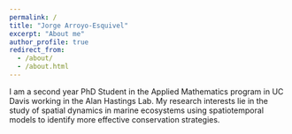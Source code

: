 ```yaml
---
permalink: /
title: "Jorge Arroyo-Esquivel"
excerpt: "About me"
author_profile: true
redirect_from: 
  - /about/
  - /about.html
---
```


I am a second year PhD Student in the Applied Mathematics program in UC Davis working in the Alan Hastings Lab. 
My research interests lie in the study of spatial dynamics in marine ecosystems using spatiotemporal models to identify more effective conservation strategies.
